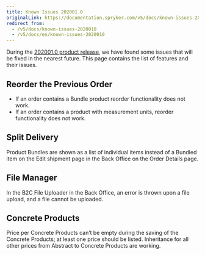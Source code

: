 ```yaml
---
title: Known Issues 202001.0
originalLink: https://documentation.spryker.com/v5/docs/known-issues-2020010
redirect_from:
  - /v5/docs/known-issues-2020010
  - /v5/docs/en/known-issues-2020010
---
```


During the [202001.0 product release](https://documentation.spryker.com/docs/en/release-notes-2020010), we have found some issues that will be fixed in the nearest future.
This page contains the list of features and their issues. 

## Reorder the Previous Order 

* If an order contains a Bundle product reorder functionality does not work.
* If an order contains a product with measurement units, reorder functionality does not work.

## Split Delivery
Product Bundles are shown as a list of individual items instead of a Bundled item on the Edit shipment page in the Back Office on the Order Details page.  

## File Manager
In the B2C File Uploader in the Back Office, an error is thrown upon a file upload, and a file cannot be uploaded.

## Concrete Products
Price per Concrete Products can’t be empty during the saving of the Concrete Products; at least one price should be listed. Inheritance for all other prices from Abstract to Concrete Products are working. 

